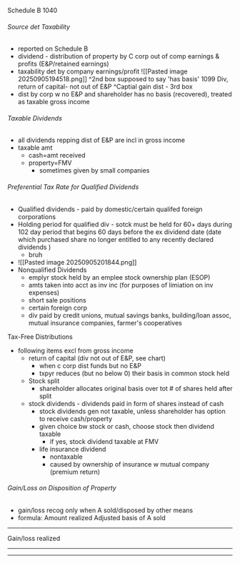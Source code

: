 Schedule B 1040


###### Source det Taxability
- reported on Schedule B
- dividend - distribution of property by C corp out of comp earnings & profits (E&P/retained earnings)
- taxability det by company earnings/profit
![[Pasted image 20250905194518.png]]
^2nd box supposed to say 'has basis'
1099 Div, return of capital- not out of E&P
^Captial gain dist - 3rd box
- dist by corp w no E&P and shareholder has no basis (recovered), treated as taxable gross income
###### Taxable Dividends
- all dividends repping dist of E&P are incl in gross income
- taxable amt
	- cash=amt received
	- property=FMV
		- sometimes given by small companies

###### Preferential Tax Rate for Qualified Dividends
- Qualified dividends - paid by domestic/certain qualifed foreign corporations
- Holding period for qualified div - sotck must be held for 60+ days during 102 day period that begins 60 days before the ex dividend date  (date which purchased share no longer entitled to any recently declared dividends )
	- bruh
- ![[Pasted image 20250905201844.png]]
- Nonqualified Dividends
	- emplyr stock held by an emplee stock ownership plan (ESOP)
	- amts taken into acct as inv inc (for purposes of limiation on inv expenses)
	- short sale positions
	- certain foreign corp
	- div paid by credit unions, mutual savings banks, building/loan assoc, mutual insurance companies, farmer's cooperatives

Tax-Free Distributions
- following items excl from gross income
	- return of capital (div not out of E&P, see chart)
		- when c corp dist funds but no E&P
		- txpyr reduces (but no below 0) their basis in common stock held
	- Stock split
		- shareholder allocates original basis over tot # of shares held after split
	- stock dividends - dividends paid in form of shares instead of cash
		- stock dividends gen not taxable, unless shareholder has option to receive cash/property
		- given choice bw stock or cash, choose stock then dividend taxable
			- if yes, stock dividend taxable at FMV
		- life insurance dividend
			- nontaxable
			- caused by ownership of insurance w mutual company (premium return)

###### Gain/Loss on Disposition of Property
- gain/loss recog only when A sold/disposed by other means
- formula:
Amount realized
Adjusted basis of A sold
___
Gain/loss realized
___
___


